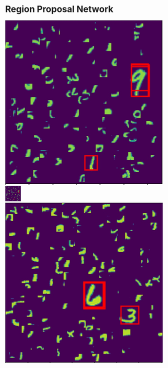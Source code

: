 # Region Proposal Network

![Alt text](/screenshot/1.jpeg)
<img src='/screenshot/1.jpeg' width="50" height="50"></img>
![Alt text](/screenshot/2.jpeg)